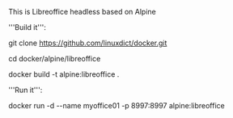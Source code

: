 This is Libreoffice headless based on Alpine 

'''Build it''': 

git clone https://github.com/linuxdict/docker.git

cd docker/alpine/libreoffice

docker build -t alpine:libreoffice .

'''Run it''':

docker run -d --name myoffice01 -p 8997:8997 alpine:libreoffice
